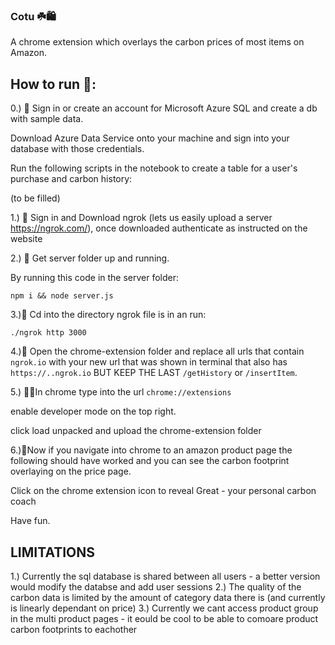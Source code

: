 ### Cotu ☘️🛍️

A chrome extension which overlays the carbon prices of most items on Amazon.

## How to run 🏃:


0.) 🤖 Sign in or create an account for Microsoft Azure SQL and create a db with sample data.

Download Azure Data Service onto your machine and sign into your database with those credentials.

Run the following scripts in the notebook to create a table for a user's purchase and carbon history:


(to be filled)

1.) 🎾 Sign in and Download ngrok (lets us easily upload a server https://ngrok.com/), once downloaded authenticate as instructed on the website

2.) 📂 Get server folder up and running.

By running this code in the server folder:

```npm i && node server.js```

3.)🏃 Cd into the directory ngrok file is in an run:

```./ngrok http 3000 ```

4.)👐 Open the chrome-extension folder and replace all urls that contain ```ngrok.io```
with your new url that was shown in terminal that also has ```https://..ngrok.io```
BUT KEEP THE LAST ```/getHistory``` or ```/insertItem```.

5.) 👨‍💻In chrome type into the url ```chrome://extensions```


enable developer mode on the top right.

click load unpacked and upload the chrome-extension folder

6.)🌳Now if you navigate into chrome to an amazon product page the following should have worked and you can see the carbon footprint overlaying on the price page.

Click on the chrome extension icon to reveal Great - your personal carbon coach

Have fun.

## LIMITATIONS

1.) Currently the sql database is shared between all users - a better version would modify the databse and add user sessions
2.) The quality of the carbon data is limited by the amount of category data there is (and currently is linearly dependant on price)
3.) Currently we cant access product group in the multi product pages - it eould be cool to be able to comoare product carbon footprints to eachother


